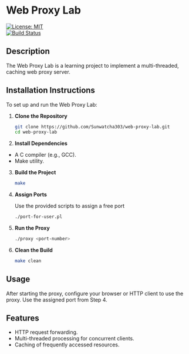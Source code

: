 # Web Proxy Lab

[![License: MIT](https://img.shields.io/badge/License-MIT-yellow.svg)](LICENSE)  
[![Build Status](https://img.shields.io/badge/build-passing-brightgreen.svg)](https://github.com/Sunwatcha303/web-proxy-lab/actions)  

## Description
The Web Proxy Lab is a learning project to implement a multi-threaded, caching web proxy server.

## Installation Instructions
To set up and run the Web Proxy Lab:

1. **Clone the Repository**
   ```bash
   git clone https://github.com/Sunwatcha303/web-proxy-lab.git
   cd web-proxy-lab

2. **Install Dependencies**
- A C compiler (e.g., GCC).
- Make utility.

3. **Build the Project**
   ```bash
   make

4. **Assign Ports**

   Use the provided scripts to assign a free port
   ```bash
   ./port-for-user.pl

5. **Run the Proxy**
   ```bash
   ./proxy <port-number>

6. **Clean the Build**
   ```bash
   make clean

## Usage
After starting the proxy, configure your browser or HTTP client to use the proxy. Use the assigned port from Step 4.

## Features
- HTTP request forwarding.
- Multi-threaded processing for concurrent clients.
- Caching of frequently accessed resources.
